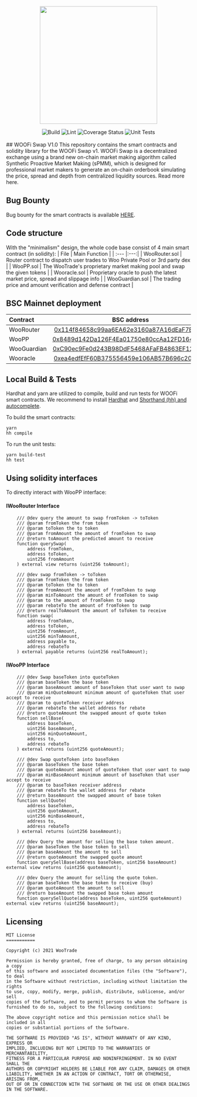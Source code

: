 <br>
<p align="center"><img src="http://woofi.iamkun.com/_nuxt/img/8993400.png" width="320" /></p>
<div align="center">
  <a href="https://github.com/woonetwork/woofi_swap_smart_contracts/actions/workflows/build.yml" style="text-decoration:none;">
    <img src="https://github.com/woonetwork/woofi_swap_smart_contracts/actions/workflows/build.yml/badge.svg" alt='Build' />
  </a>
  <a href='https://github.com/woonetwork/woofi_swap_smart_contracts/actions/workflows/lint.yml' style="text-decoration:none;">
    <img src='https://github.com/woonetwork/woofi_swap_smart_contracts/actions/workflows/lint.yml/badge.svg' alt='Lint' />
  </a>
  <a href='https://coveralls.io/github/dydxprotocol/solo' style="text-decoration:none;">
    <img src='https://coveralls.io/repos/github/dydxprotocol/solo/badge.svg?t=toKMwT' alt='Coverage Status' />
  </a>
  <a href='https://github.com/woonetwork/woofi_swap_smart_contracts/actions/workflows/unit_tests.yml' style="text-decoration:none;">
    <img src='https://github.com/woonetwork/woofi_swap_smart_contracts/actions/workflows/unit_tests.yml/badge.svg' alt='Unit Tests' />
  </a>
</div>
<br>
## WOOFi Swap V1.0
This repository contains the smart contracts and solidity library for the WOOFi Swap v1. WOOFi Swap is a decentralized exchange using a brand new on-chain market making algorithm called Synthetic Proactive Market Making (sPMM), which is designed for professional market makers to generate an on-chain orderbook simulating the price, spread and depth from centralized liquidity sources. Read more here.

## Bug Bounty

Bug bounty for the smart contracts is available [HERE](https://learn.woo.org/woofi/woofi-swap/bug-bounty).

## Code structure

With the "minimalism" design, the whole code base consist of 4 main smart contract (in solidity):
| File | Main Function |
| :--- |:---:|
| WooRouter.sol | Router contract to dispatch user trades to Woo Private Pool or 3rd party dex |
| WooPP.sol | The WooTrade's proprietary market making pool and swap the given tokens |
| Wooracle.sol | Proprietary oracle to push the latest market price, spread and slippage info |
| WooGuardian.sol | The trading price and amount verification and defense contract |

## BSC Mainnet deployment

| Contract | BSC address |
| :--- |:---:|
| WooRouter | [0x114f84658c99aa6EA62e3160a87A16dEaF7EFe83](https://bscscan.com/address/0x114f84658c99aa6ea62e3160a87a16deaf7efe83) |
| WooPP | [0x8489d142Da126F4Ea01750e80ccAa12FD1642988](https://bscscan.com/address/0x8489d142Da126F4Ea01750e80ccAa12FD1642988) |
| WooGuardian | [0xC90ec9Fe0d243B98DdF5468AFaFB4863EF12002F](https://bscscan.com/address/0xC90ec9Fe0d243B98DdF5468AFaFB4863EF12002F) |
| Wooracle | [0xea4edfEfF60B375556459e106AB57B696c202A29](https://bscscan.com/address/0xea4edfEfF60B375556459e106AB57B696c202A29) |


## Local Build & Tests

Hardhat and yarn are utilized to compile, build and run tests for WOOFi smart contracts. We recommend to install [Hardhat](https://hardhat.org/) and [Shorthand (hh) and autocomplete](https://hardhat.org/guides/shorthand.html).

To build the smart contracts:
```
yarn
hh compile
```

To run the unit tests:
```
yarn build-test
hh test
```

## Using solidity interfaces
To directly interact with WooPP interface:

#### IWooRouter Interface
```solidity
    /// @dev query the amount to swap fromToken -> toToken
    /// @param fromToken the from token
    /// @param toToken the to token
    /// @param fromAmount the amount of fromToken to swap
    /// @return toAmount the predicted amount to receive
    function querySwap(
        address fromToken,
        address toToken,
        uint256 fromAmount
    ) external view returns (uint256 toAmount);

    /// @dev swap fromToken -> toToken
    /// @param fromToken the from token
    /// @param toToken the to token
    /// @param fromAmount the amount of fromToken to swap
    /// @param minToAmount the amount of fromToken to swap
    /// @param to the amount of fromToken to swap
    /// @param rebateTo the amount of fromToken to swap
    /// @return realToAmount the amount of toToken to receive
    function swap(
        address fromToken,
        address toToken,
        uint256 fromAmount,
        uint256 minToAmount,
        address payable to,
        address rebateTo
    ) external payable returns (uint256 realToAmount);
```

#### IWooPP Interface
```solidity
    /// @dev Swap baseToken into quoteToken
    /// @param baseToken the base token
    /// @param baseAmount amount of baseToken that user want to swap
    /// @param minQuoteAmount minimum amount of quoteToken that user accept to receive
    /// @param to quoteToken receiver address
    /// @param rebateTo the wallet address for rebate
    /// @return quoteAmount the swapped amount of quote token
    function sellBase(
        address baseToken,
        uint256 baseAmount,
        uint256 minQuoteAmount,
        address to,
        address rebateTo
    ) external returns (uint256 quoteAmount);

    /// @dev Swap quoteToken into baseToken
    /// @param baseToken the base token
    /// @param quoteAmount amount of quoteToken that user want to swap
    /// @param minBaseAmount minimum amount of baseToken that user accept to receive
    /// @param to baseToken receiver address
    /// @param rebateTo the wallet address for rebate
    /// @return baseAmount the swapped amount of base token
    function sellQuote(
        address baseToken,
        uint256 quoteAmount,
        uint256 minBaseAmount,
        address to,
        address rebateTo
    ) external returns (uint256 baseAmount);

    /// @dev Query the amount for selling the base token amount.
    /// @param baseToken the base token to sell
    /// @param baseAmount the amount to sell
    /// @return quoteAmount the swapped quote amount
    function querySellBase(address baseToken, uint256 baseAmount) external view returns (uint256 quoteAmount);

    /// @dev Query the amount for selling the quote token.
    /// @param baseToken the base token to receive (buy)
    /// @param quoteAmount the amount to sell
    /// @return baseAmount the swapped base token amount
    function querySellQuote(address baseToken, uint256 quoteAmount) external view returns (uint256 baseAmount);

```

## Licensing
```
MIT License
===========

Copyright (c) 2021 WooTrade

Permission is hereby granted, free of charge, to any person obtaining a copy
of this software and associated documentation files (the "Software"), to deal
in the Software without restriction, including without limitation the rights
to use, copy, modify, merge, publish, distribute, sublicense, and/or sell
copies of the Software, and to permit persons to whom the Software is
furnished to do so, subject to the following conditions:

The above copyright notice and this permission notice shall be included in all
copies or substantial portions of the Software.

THE SOFTWARE IS PROVIDED "AS IS", WITHOUT WARRANTY OF ANY KIND, EXPRESS OR
IMPLIED, INCLUDING BUT NOT LIMITED TO THE WARRANTIES OF MERCHANTABILITY,
FITNESS FOR A PARTICULAR PURPOSE AND NONINFRINGEMENT. IN NO EVENT SHALL THE
AUTHORS OR COPYRIGHT HOLDERS BE LIABLE FOR ANY CLAIM, DAMAGES OR OTHER
LIABILITY, WHETHER IN AN ACTION OF CONTRACT, TORT OR OTHERWISE, ARISING FROM,
OUT OF OR IN CONNECTION WITH THE SOFTWARE OR THE USE OR OTHER DEALINGS IN THE SOFTWARE.
```
